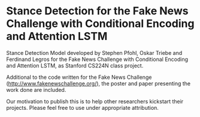 # Stance Detection for the Fake News Challenge with Conditional Encoding and Attention LSTM
Stance Detection Model developed by Stephen Pfohl, Oskar Triebe and Ferdinand Legros for the Fake News Challenge with Conditional Encoding and Attention LSTM, as Stanford CS224N class project.

Additional to the code written for the Fake News Challenge (http://www.fakenewschallenge.org/), the poster and paper presenting the work done are included.

Our motivation to publish this is to help other researchers kickstart their projects. Please feel free to use under appropriate attribution.